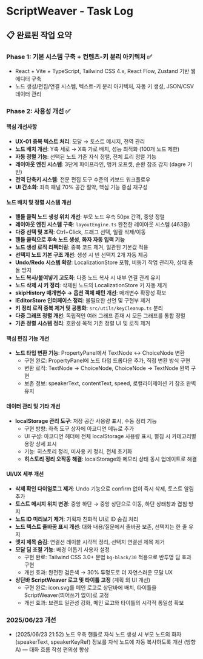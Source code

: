 # ScriptWeaver - Task Log

## 📋 완료된 작업 요약

### Phase 1: 기본 시스템 구축 + 컨텐츠-키 분리 아키텍처 ✅

-   React + Vite + TypeScript, Tailwind CSS 4.x, React Flow, Zustand 기반 웹 에디터 구축
-   노드 생성/편집/연결 시스템, 텍스트-키 분리 아키텍처, 자동 키 생성, JSON/CSV 데이터 관리

### Phase 2: 사용성 개선 ✅

#### 핵심 개선사항

-   **UX-01 중복 텍스트 처리**: 모달 → 토스트 메시지, 전역 관리
-   **노드 배치 개선**: Y축 세로 → X축 가로 배치, 성능 최적화 (100개 노드 제한)
-   **자동 정렬 기능**: 선택된 노드 기준 자식 정렬, 전체 트리 정렬 기능
-   **레이아웃 엔진 시스템**: 3단계 파이프라인, 앵커 오프셋, 순환 참조 감지 (dagre 기반)
-   **전역 단축키 시스템**: 전문 편집 도구 수준의 키보드 워크플로우
-   **UI 간소화**: 좌측 패널 70% 공간 절약, 핵심 기능 중심 재구성

#### 노드 배치 및 정렬 시스템 개선

-   **핸들 클릭 노드 생성 위치 개선**: 부모 노드 우측 50px 간격, 중앙 정렬
-   **레이아웃 엔진 시스템 구축**: `layoutEngine.ts` 완전한 레이아웃 시스템 (463줄)
-   **다중 선택 및 조작**: Ctrl+Click, 드래그 선택, 일괄 삭제/이동
-   **핸들 클릭으로 후속 노드 생성**, **화자 자동 입력 기능**
-   **노드 생성 로직 리팩터링**: 중복 코드 제거, 일관된 기본값 적용
-   **선택지 노드 기본 구조 개선**: 생성 시 빈 선택지 2개 자동 제공
-   **Undo/Redo 시스템 확장**: LocalizationStore 포함, 비동기 작업 관리자, 상태 충돌 방지
-   **노드 복사/붙여넣기 고도화**: 다중 노드 복사 시 내부 연결 관계 유지
-   **노드 삭제 시 키 정리**: 삭제된 노드의 LocalizationStore 키 자동 제거
-   **skipHistory 매개변수 → 옵션 객체 패턴 개선**: 매개변수 확장성 확보
-   **IEditorStore 인터페이스 정리**: 불필요한 선언 및 구현부 제거
-   **키 정리 로직 중복 제거 및 공통화**: `src/utils/keyCleanup.ts` 분리
-   **다중 그래프 정렬 개선**: 독립적인 여러 그래프 존재 시 모든 그래프를 통합 정렬
-   **기존 정렬 시스템 정리**: 호환성 목적 기존 정렬 UI 및 로직 제거

#### 핵심 편집 기능 개선

-   **노드 타입 변환 기능**: PropertyPanel에서 TextNode ↔ ChoiceNode 변환
    -   구현 완료: PropertyPanel에 노드 타입 드롭다운 추가, 직접 변환 방식 구현
    -   변환 로직: TextNode → ChoiceNode, ChoiceNode → TextNode 완벽 구현
    -   보존 정보: speakerText, contentText, speed, 로컬라이제이션 키 참조 완벽 유지

#### 데이터 관리 및 기타 개선

-   **localStorage 관리 도구**: 저장 공간 사용량 표시, 수동 정리 기능
    -   구현 방향: 좌측 도구 상자에 아코디언 메뉴로 추가
    -   UI 구성: 아코디언 헤더에 전체 localStorage 사용량 표시, 펼침 시 카테고리별 용량 상세 표시
    -   기능: 히스토리 정리, 미사용 키 정리, 전체 초기화
    -   **히스토리 정리 오작동 해결**: localStorage와 메모리 상태 동시 업데이트로 해결

#### UI/UX 세부 개선

-   **삭제 확인 다이얼로그 제거**: Undo 기능으로 confirm 없이 즉시 삭제, 토스트 알림 추가
-   **토스트 메시지 위치 변경**: 중앙 하단 → 중앙 상단으로 이동, 하단 상태창과 겹침 방지
-   **노드 ID 미리보기 제거**: 기획자 친화적 UI로 ID 숨김 처리
-   **노드 텍스트 줄바꿈 표시 개선**: 대화 내용/질문에서 줄바꿈 보존, 선택지는 한 줄 유지
-   **엣지 제목 숨김**: 연결선 레이블 시각적 정리, 선택지 연결선 제목 제거
-   **모달 딤 조절 기능**: 배경 어둡기 사용자 설정
    -   구현 완료: Tailwind CSS 3.0+ 문법 `bg-black/30` 적용으로 반투명 딤 효과 구현
    -   개선 효과: 완전한 검은색 → 30% 투명도로 더 자연스러운 모달 UX
-   **상단바 ScriptWeaver 로고 및 타이틀 고정** (계획 외 UI 개선)
    -   구현 완료: icon.svg를 메인 로고로 상단바에 배치, 타이틀을 ScriptWeaver(띄어쓰기 없이)로 고정
    -   개선 효과: 브랜드 일관성 강화, 메인 로고와 타이틀의 시각적 통일성 확보

### 2025/06/23 개선
- (2025/06/23 21:52) 노드 우측 핸들로 자식 노드 생성 시 부모 노드의 화자(speakerText, speakerKeyRef) 정보를 자식 노드에 자동 복사하도록 개선 (방향 A) — 대화 흐름 작성 편의성 향상
  
